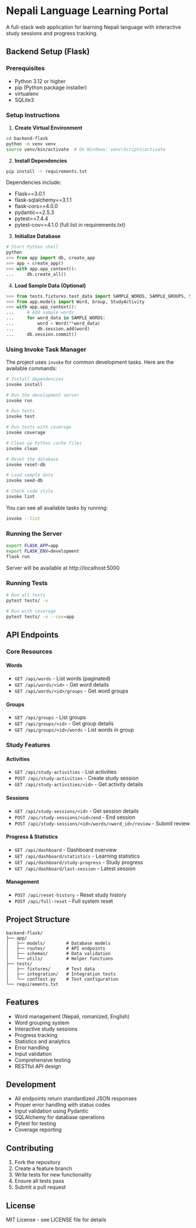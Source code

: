 # Nepali Language Learning Portal

A full-stack web application for learning Nepali language with interactive study sessions and progress tracking.

## Backend Setup (Flask)

### Prerequisites

- Python 3.12 or higher
- pip (Python package installer)
- virtualenv
- SQLite3

### Setup Instructions

1. **Create Virtual Environment**
```bash
cd backend-flask
python -m venv venv
source venv/bin/activate  # On Windows: venv\Scripts\activate
```

2. **Install Dependencies**
```bash
pip install -r requirements.txt
```

Dependencies include:
- Flask==3.0.1
- flask-sqlalchemy==3.1.1
- flask-cors==4.0.0
- pydantic==2.5.3
- pytest==7.4.4
- pytest-cov==4.1.0
(full list in requirements.txt)

3. **Initialize Database**
```python
# Start Python shell
python
>>> from app import db, create_app
>>> app = create_app()
>>> with app.app_context():
...     db.create_all()
```

4. **Load Sample Data (Optional)**
```python
>>> from tests.fixtures.test_data import SAMPLE_WORDS, SAMPLE_GROUPS, SAMPLE_ACTIVITIES
>>> from app.models import Word, Group, StudyActivity
>>> with app.app_context():
...     # Add sample words
...     for word_data in SAMPLE_WORDS:
...         word = Word(**word_data)
...         db.session.add(word)
...     db.session.commit()
```


### Using Invoke Task Manager

The project uses `invoke` for common development tasks. Here are the available commands:

```bash
# Install dependencies
invoke install

# Run the development server
invoke run

# Run tests
invoke test

# Run tests with coverage
invoke coverage

# Clean up Python cache files
invoke clean

# Reset the database
invoke reset-db

# Load sample data
invoke seed-db

# Check code style
invoke lint
```

You can see all available tasks by running:
```bash
invoke --list
```

### Running the Server

```bash
export FLASK_APP=app
export FLASK_ENV=development
flask run
```
Server will be available at http://localhost:5000

### Running Tests

```bash
# Run all tests
pytest tests/ -v

# Run with coverage
pytest tests/ -v --cov=app
```

## API Endpoints

### Core Resources

#### Words
- `GET /api/words` - List words (paginated)
- `GET /api/words/<id>` - Get word details
- `GET /api/words/<id>/groups` - Get word groups

#### Groups
- `GET /api/groups` - List groups
- `GET /api/groups/<id>` - Get group details
- `GET /api/groups/<id>/words` - List words in group

### Study Features

#### Activities
- `GET /api/study-activities` - List activities
- `POST /api/study-activities` - Create study session
- `GET /api/study-activities/<id>` - Get activity details

#### Sessions
- `GET /api/study-sessions/<id>` - Get session details
- `POST /api/study-sessions/<id>/end` - End session
- `POST /api/study-sessions/<id>/words/<word_id>/review` - Submit review

#### Progress & Statistics
- `GET /api/dashboard` - Dashboard overview
- `GET /api/dashboard/statistics` - Learning statistics
- `GET /api/dashboard/study-progress` - Study progress
- `GET /api/dashboard/last-session` - Latest session

#### Management
- `POST /api/reset-history` - Reset study history
- `POST /api/full-reset` - Full system reset

## Project Structure
```
backend-flask/
├── app/
│   ├── models/        # Database models
│   ├── routes/        # API endpoints
│   ├── schemas/       # Data validation
│   └── utils/         # Helper functions
├── tests/
│   ├── fixtures/      # Test data
│   ├── integration/   # Integration tests
│   └── conftest.py    # Test configuration
└── requirements.txt
```

## Features
- Word management (Nepali, romanized, English)
- Word grouping system
- Interactive study sessions
- Progress tracking
- Statistics and analytics
- Error handling
- Input validation
- Comprehensive testing
- RESTful API design

## Development
- All endpoints return standardized JSON responses
- Proper error handling with status codes
- Input validation using Pydantic
- SQLAlchemy for database operations
- Pytest for testing
- Coverage reporting

## Contributing

1. Fork the repository
2. Create a feature branch
3. Write tests for new functionality
4. Ensure all tests pass
5. Submit a pull request

## License

MIT License - see LICENSE file for details
